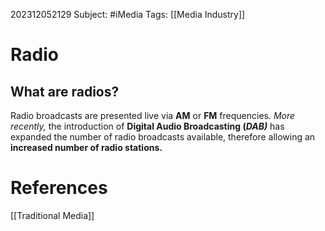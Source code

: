 202312052129
Subject: #iMedia 
Tags: [[Media Industry]]

# Radio
## What are radios?

Radio broadcasts are presented live via **AM** or **FM** frequencies. *More recently,* the introduction of **Digital Audio Broadcasting (*DAB)*** has expanded the number of radio broadcasts available, therefore allowing an **increased number of radio stations.**
# **References**


[[Traditional Media]]